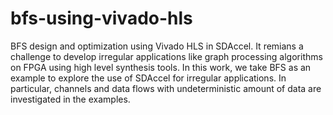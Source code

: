 # bfs-using-vivado-hls
BFS design and optimization using Vivado HLS in SDAccel.
It remians a challenge to develop irregular applications like graph processing algorithms
on FPGA using high level synthesis tools. In this work, we take BFS as an example to explore 
the use of SDAccel for irregular applications. In particular, channels and data flows with 
undeterministic amount of data are investigated in the examples.
